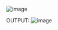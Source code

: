 ![image](https://github.com/user-attachments/assets/dd8f996e-7f9b-4821-9f0e-f906fdfbc616)


OUTPUT:
![image](https://github.com/user-attachments/assets/13eac0da-b46d-474e-bb96-7151ef283247)
